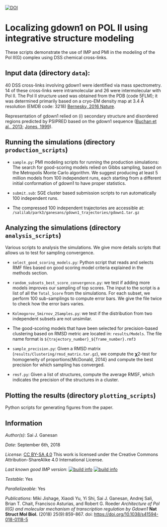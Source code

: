 [![DOI](https://zenodo.org/badge/DOI/10.5281/zenodo.1438479.svg)](https://doi.org/10.5281/zenodo.1438479)

# Localizing gdown1 on POL II using integrative structure modeling

These scripts demonstrate the use of IMP and PMI in the modeling of the
Pol II(G) complex using DSS chemical cross-links.

## Input data (directory `data`):

40 DSS cross-links involving gdown1 were identified via mass spectrometry.
14 of these cross-links were intramolecular and 26 were intermolecular with
Pol II. The Pol II structure used was obtained from the PDB (code 5FLM);
it was determined primarily based on a cryo-EM density map at 3.4 Å resolution
(EMDB code: 3218) [Bernesky, 2016 Nature](https://www.nature.com/articles/nature16482).

Representation of gdown1 relied on (i) secondary structure and disordered
regions predicted by PSIPRED based on the gdown1 sequence
([Buchan et al., 2013](https://doi.org/10.1093/nar/gkt381);
[Jones, 1999](https://doi.org/10.1006/jmbi.1999.3091)).

## Running the simulations (directory `production_scripts`)

  - `sample.py`: PMI modeling scripts for running the production simulations:
    The search for good-scoring models relied on Gibbs sampling, based on the
    Metropolis Monte Carlo algorithm. We suggest producing at least 5 million
    models from 100 independent runs, each starting from a different initial
    conformation of gdown1 to have proper statistics.

  - `submit.sub`: SGE cluster based submission scripts to run automatically
    100 independent runs.

  - The compressed 100 independent trajectories are accessible at:
    `/salilab/park3/ganesans/gdown1_trajectories/gdown1.tar.gz`

## Analyzing the simulations (directory `analysis_scripts`)

Various scripts to analysis the simulations. We give more details scripts that
allows us to test for sampling convergence.

  - `select_good_scoring_models.py`: Python script that reads and selects
    RMF files based on good scoring model criteria explained in the methods
    section.

  - `random_subsets_best_score_convergence.py`: we test if adding more models
    improves our sampling of top scores. The input to the script is a list
    of all the `Total_Score` from the simulations. For each subset, we perform
    100 sub-samplings to compute error bars. We give the file twice to check
    how the error bars varies.

  - `Kolmogorov_Smirnov_2Samples.py`: we test if the distribution from two
    independent subsets are not unsimilar.

  - The good-scoring models that have been selected for precision-based
    clustering based on RMSD metric are located in: `results/Models`.
    The file name format is `${trajectory_number}_${frame_number}.rmf3`

  - `sample_precision.py`: Given a RMSD matrix
    (`results/Clustering/rmsd_matrix.tar.gz`), we compute the 𝛘2-test for
    homogeneity of proportions{McDonald, 2014} and compute the best precision
    for which sampling has converged.

  - `rmsf.py`: Given a list of structures, compute the average RMSF, which
    indicates the precision of the structures in a cluster.

## Plotting the results (directory `plotting_scripts`)

Python scripts for generating figures from the paper.

## Information

_Author(s)_: Sai J. Ganesan

_Date_: September 6th, 2018

_License_: [CC BY-SA 4.0](https://creativecommons.org/licenses/by-sa/4.0/)
This work is licensed under the Creative Commons Attribution-ShareAlike 4.0
International License.

_Last known good IMP version_: [![build info](https://integrativemodeling.org/systems/?sysstat=30&branch=master)](https://integrativemodeling.org/systems/) [![build info](https://integrativemodeling.org/systems/?sysstat=30&branch=develop)](https://integrativemodeling.org/systems/)

_Testable_: Yes

_Parallelizeable_: Yes

_Publications_:
Miki Jishage, Xiaodi Yu, Yi Shi, Sai J. Ganesan, Andrej Sali, Brian T. Chait, Francisco Asturias, and Robert G. Roeder
*Architecture of Pol II(G) and molecular mechanism of transcription regulation by Gdown1*
**Nat Struct Mol Biol.** (2018) 25(9):859-867. doi: https://doi.org/10.1038/s41594-018-0118-5
